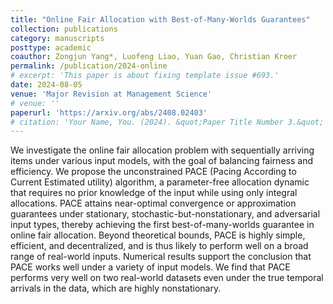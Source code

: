 ```yaml
---
title: "Online Fair Allocation with Best-of-Many-Worlds Guarantees"
collection: publications
category: manuscripts
posttype: academic
coauthor: Zongjun Yang*, Luofeng Liao, Yuan Gao, Christian Kroer
permalink: /publication/2024-online
# excerpt: 'This paper is about fixing template issue #693.'
date: 2024-08-05
venue: 'Major Revision at Management Science'
# venue: ''
paperurl: 'https://arxiv.org/abs/2408.02403'
# citation: 'Your Name, You. (2024). &quot;Paper Title Number 3.&quot; <i>GitHub Journal of Bugs</i>. 1(3).'
---
```


We investigate the online fair allocation problem with sequentially arriving items under various input models, with the goal of balancing fairness and efficiency. We propose the unconstrained PACE (Pacing According to Current Estimated utility) algorithm, a parameter-free allocation dynamic that requires no prior knowledge of the input while using only integral allocations. PACE attains near-optimal convergence or approximation guarantees under stationary, stochastic-but-nonstationary, and adversarial input types, thereby achieving the first best-of-many-worlds guarantee in online fair allocation. Beyond theoretical bounds, PACE is highly simple, efficient, and decentralized, and is thus likely to perform well on a broad range of real-world inputs. Numerical results support the conclusion that PACE works well under a variety of input models. We find that PACE performs very well on two real-world datasets even under the true temporal arrivals in the data, which are highly nonstationary. 

<!-- ---
title: "Paper Title Number 4"
collection: publications
category: conferences
permalink: /publication/2024-02-17-paper-title-number-4
excerpt: 'This paper is about fixing template issue #693.'
date: 2024-02-17
venue: 'GitHub Journal of Bugs'
paperurl: 'http://academicpages.github.io/files/paper3.pdf'
citation: 'Your Name, You. (2024). &quot;Paper Title Number 3.&quot; <i>GitHub Journal of Bugs</i>. 1(3).'
---

The contents above will be part of a list of publications, if the user clicks the link for the publication than the contents of section will be rendered as a full page, allowing you to provide more information about the paper for the reader. When publications are displayed as a single page, the contents of the above "citation" field will automatically be included below this section in a smaller font. -->

